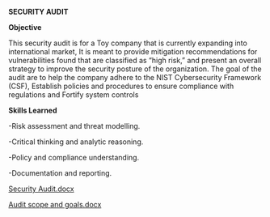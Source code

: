 **SECURITY AUDIT**

**Objective**


This security audit is for a Toy company that is currently expanding into international market, It is meant to provide mitigation recommendations for vulnerabilities found that are classified as “high risk,” and present an overall strategy to improve the security posture of the organization. The goal of the audit are to help the company adhere to the NIST Cybersecurity Framework (CSF), Establish policies and procedures to ensure compliance with regulations and Fortify system controls


**Skills Learned**

-Risk assessment and threat modelling.

-Critical thinking and analytic reasoning. 

-Policy and compliance understanding.

-Documentation and reporting.

[Security Audit.docx](https://github.com/user-attachments/files/21093114/Security.Audit.docx)

[Audit scope and goals.docx](https://github.com/user-attachments/files/21093132/Audit.scope.and.goals.docx)
